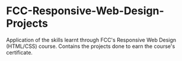 # FCC-Responsive-Web-Design-Projects
Application of the skills learnt through FCC's Responsive Web Design (HTML/CSS) course. Contains the projects done to earn the course's certificate.
